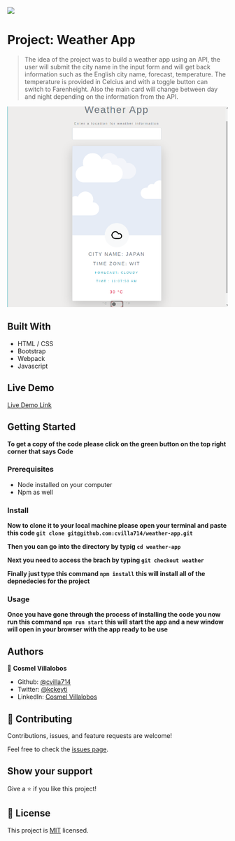 ![](https://img.shields.io/badge/Microverse-blueviolet)

# Project: Weather App

> The idea of the project was to build a weather app using an API, the
> user will submit the city name in the input form and will get back
> information such as the English city name, forecast, temperature.
> The temperature is provided in Celcius and with a toggle button 
> can switch to Farenheight. 
> Also the main card will change between day and night depending on the information from the API.

![screenshot](./app_screenshot.png)

## Built With

- HTML / CSS
- Bootstrap
- Webpack
- Javascript

## Live Demo

[Live Demo Link](https://rawcdn.githack.com/cvilla714/weather-app/e69d6a5a8edc54b6dcffc98761f872ad1898e26f/dist/index.html)

## Getting Started

**To get a copy of the code please click on the green button on the top right corner that says Code**

### Prerequisites

- Node installed on your computer
- Npm as well

### Install

**Now to clone it to your local machine please open your terminal and paste this code `git clone git@github.com:cvilla714/weather-app.git`**

**Then you can go into the directory by typig `cd weather-app`**

**Next you need to access the brach by typing `git checkout weather`**

**Finally just type this command `npm install` this will install all of the depnedecies for the project**

### Usage

**Once you have gone through the process of installing the code you now run this command `npm run start` this will start the app and a new window will open in your browser with the app ready to be use**

## Authors

👤 **Cosmel Villalobos**

- Github: [@cvilla714](https://github.com/cvilla714)
- Twitter: [@kckeyti](https://twitter.com/kckeyti)
- LinkedIn: [Cosmel Villalobos](https://www.linkedin.com/in/cosvilla/)

## 🤝 Contributing

Contributions, issues, and feature requests are welcome!

Feel free to check the [issues page](https://github.com/cvilla714/weather-app/issues).

## Show your support

Give a ⭐️ if you like this project!

## 📝 License

This project is [MIT](https://github.com/cvilla714/weather-app/blob/development/LICENSE) licensed.

